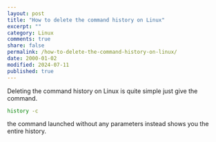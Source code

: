 ```yaml
--- 
layout: post
title: "How to delete the command history on Linux"
excerpt: ""
category: Linux
comments: true
share: false
permalink: /how-to-delete-the-command-history-on-linux/
date: 2000-01-02
modified: 2024-07-11
published: true
---
```


Deleting the command history on Linux is quite simple just give the command.
```bash
history -c
```
the command launched without any parameters instead shows you the entire history.



